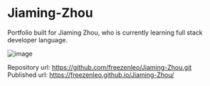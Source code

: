# Jiaming-Zhou

Portfolio built for Jiaming Zhou, who is currently learning full stack developer language.

![image](https://user-images.githubusercontent.com/81452611/119239773-d73e7e80-bb10-11eb-93e2-7b5720985d8f.png)

Repository url: https://github.com/freezenleo/Jiaming-Zhou.git
<br/>
Published url: https://freezenleo.github.io/Jiaming-Zhou/
